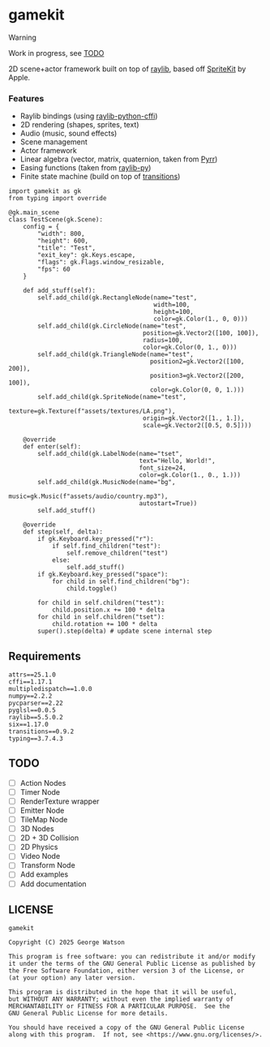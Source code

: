 # gamekit

> [!WARNING]
> Work in progress, see [TODO](#todo)

2D scene+actor framework built on top of [raylib](https://github.com/raysan5/raylib), based off [SpriteKit](https://developer.apple.com/documentation/spritekit) by Apple.

### Features

- Raylib bindings (using [raylib-python-cffi](https://github.com/electronstudio/raylib-python-cffi/tree/master))
- 2D rendering (shapes, sprites, text)
- Audio (music, sound effects)
- Scene management
- Actor framework
- Linear algebra (vector, matrix, quaternion, taken from [Pyrr](https://github.com/adamlwgriffiths/Pyrr))
- Easing functions (taken from [raylib-py](https://github.com/overdev/raylib-py/blob/master/src/raylibpy/easings.py))
- Finite state machine (build on top of [transitions](https://github.com/pytransitions/transitions))

```python3
import gamekit as gk
from typing import override

@gk.main_scene
class TestScene(gk.Scene):
    config = {
        "width": 800,
        "height": 600,
        "title": "Test",
        "exit_key": gk.Keys.escape,
        "flags": gk.Flags.window_resizable,
        "fps": 60
    }

    def add_stuff(self):
        self.add_child(gk.RectangleNode(name="test",
                                        width=100,
                                        height=100,
                                        color=gk.Color(1., 0, 0)))
        self.add_child(gk.CircleNode(name="test",
                                     position=gk.Vector2([100, 100]),
                                     radius=100,
                                     color=gk.Color(0, 1., 0)))
        self.add_child(gk.TriangleNode(name="test",
                                       position2=gk.Vector2([100, 200]),
                                       position3=gk.Vector2([200, 100]),
                                       color=gk.Color(0, 0, 1.)))
        self.add_child(gk.SpriteNode(name="test",
                                     texture=gk.Texture(f"assets/textures/LA.png"),
                                     origin=gk.Vector2([1., 1.]),
                                     scale=gk.Vector2([0.5, 0.5])))
    
    @override
    def enter(self):
        self.add_child(gk.LabelNode(name="tset",
                                    text="Hello, World!",
                                    font_size=24,
                                    color=gk.Color(1., 0., 1.)))
        self.add_child(gk.MusicNode(name="bg",
                                    music=gk.Music(f"assets/audio/country.mp3"),
                                    autostart=True))
        self.add_stuff()

    @override
    def step(self, delta):
        if gk.Keyboard.key_pressed("r"):
            if self.find_children("test"):
                self.remove_children("test")
            else:
                self.add_stuff()
        if gk.Keyboard.key_pressed("space"):
            for child in self.find_children("bg"):
                child.toggle()
        
        for child in self.children("test"):
            child.position.x += 100 * delta
        for child in self.children("tset"):
            child.rotation += 100 * delta
        super().step(delta) # update scene internal step
```

## Requirements

```
attrs==25.1.0
cffi==1.17.1
multipledispatch==1.0.0
numpy==2.2.2
pycparser==2.22
pyglsl==0.0.5
raylib==5.5.0.2
six==1.17.0
transitions==0.9.2
typing==3.7.4.3
```

## TODO

- [ ] Action Nodes
- [ ] Timer Node
- [ ] RenderTexture wrapper
- [ ] Emitter Node
- [ ] TileMap Node
- [ ] 3D Nodes
- [ ] 2D + 3D Collision
- [ ] 2D Physics
- [ ] Video Node
- [ ] Transform Node
- [ ] Add examples
- [ ] Add documentation

## LICENSE

```
gamekit

Copyright (C) 2025 George Watson

This program is free software: you can redistribute it and/or modify
it under the terms of the GNU General Public License as published by
the Free Software Foundation, either version 3 of the License, or
(at your option) any later version.

This program is distributed in the hope that it will be useful,
but WITHOUT ANY WARRANTY; without even the implied warranty of
MERCHANTABILITY or FITNESS FOR A PARTICULAR PURPOSE.  See the
GNU General Public License for more details.

You should have received a copy of the GNU General Public License
along with this program.  If not, see <https://www.gnu.org/licenses/>.
```
